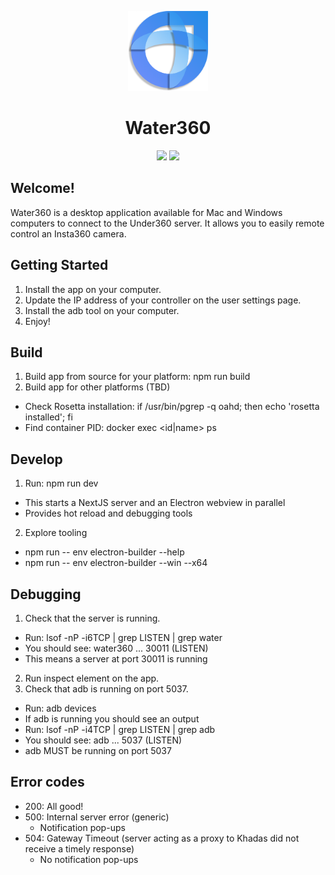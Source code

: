 <p align="center"> 
  <img src="public/logo.png" height="128">
  <h1 align="center">Water360</h1>
  <div align="center">
  <img src="https://img.shields.io/badge/mac%20os-000000?style=for-the-badge&logo=apple&logoColor=white" />
  <img src="https://img.shields.io/badge/Windows-0078D6?style=for-the-badge&logo=windows&logoColor=white" />
  <!-- <img src="https://img.shields.io/badge/Electron-2B2E3A?style=for-the-badge&logo=electron&logoColor=9FEAF9"/>
  <img src="https://img.shields.io/badge/next%20js-000000?style=for-the-badge&logo=nextdotjs&logoColor=white"/>
  <img src="https://img.shields.io/badge/TypeScript-007ACC?style=for-the-badge&logo=typescript&logoColor=white"/>
  <img src="https://img.shields.io/badge/Mantine-ffffff?style=for-the-badge&logo=Mantine&logoColor=339af0"/>
  <img src="https://img.shields.io/badge/NPM-%23CB3837.svg?style=for-the-badge&logo=npm&logoColor=white"/>
  <img src="https://img.shields.io/badge/node.js-6DA55F?style=for-the-badge&logo=node.js&logoColor=white"/>
  <img src="https://img.shields.io/badge/threejs-black?style=for-the-badge&logo=three.js&logoColor=white"/>
  <img src="https://img.shields.io/badge/react-%2320232a.svg?style=for-the-badge&logo=react&logoColor=%2361DAFB"
  /> -->
  </div>
</p>

## Welcome!

Water360 is a desktop application available for Mac and Windows computers to connect to the Under360 server. It allows you to easily remote control an Insta360 camera.

## Getting Started

1. Install the app on your computer.
2. Update the IP address of your controller on the user settings page.
3. Install the adb tool on your computer.
4. Enjoy!

## Build

1. Build app from source for your platform: npm run build
2. Build app for other platforms (TBD)

- Check Rosetta installation: if /usr/bin/pgrep -q oahd; then echo 'rosetta installed'; fi
- Find container PID: docker exec <id|name> ps

## Develop

1. Run: npm run dev

- This starts a NextJS server and an Electron webview in parallel
- Provides hot reload and debugging tools

2. Explore tooling

- npm run -- env electron-builder --help
- npm run -- env electron-builder --win --x64

## Debugging

1. Check that the server is running.

- Run: lsof -nP -i6TCP | grep LISTEN | grep water
- You should see: water360 ... 30011 (LISTEN)
- This means a server at port 30011 is running

2. Run inspect element on the app.
3. Check that adb is running on port 5037.

- Run: adb devices
- If adb is running you should see an output
- Run: lsof -nP -i4TCP | grep LISTEN | grep adb
- You should see: adb ... 5037 (LISTEN)
- adb MUST be running on port 5037

## Error codes

- 200: All good!
- 500: Internal server error (generic)
  - Notification pop-ups
- 504: Gateway Timeout (server acting as a proxy to Khadas did not receive a timely response)
  - No notification pop-ups
